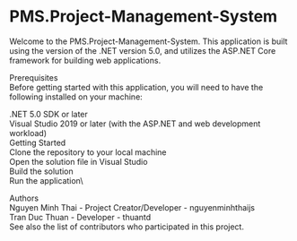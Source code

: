 # PMS.Project-Management-System
Welcome to the PMS.Project-Management-System. This application is built using the version of the .NET version 5.0, and utilizes the ASP.NET Core framework for building web applications.

Prerequisites\
Before getting started with this application, you will need to have the following installed on your machine:

.NET 5.0 SDK or later\
Visual Studio 2019 or later (with the ASP.NET and web development workload)\
Getting Started\
Clone the repository to your local machine\
Open the solution file in Visual Studio\
Build the solution\
Run the application\

Authors\
Nguyen Minh Thai - Project Creator/Developer - nguyenminhthaijs\
Tran Duc Thuan - Developer - thuantd\
See also the list of contributors who participated in this project.

